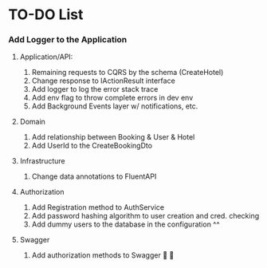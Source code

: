 # TO-DO List

### Add Logger to the Application

1. Application/API:
    
    1. Remaining requests to CQRS by the schema (CreateHotel)
    2. Change response to IActionResult interface
    3. Add logger to log the error stack trace
    4. Add env flag to throw complete errors in dev env
    5. Add Background Events layer w/ notifications, etc.
2. Domain

    1. Add relationship between Booking & User & Hotel
    2. Add UserId to the CreateBookingDto
3. Infrastructure

    1. Change data annotations to FluentAPI
4. Authorization

    1. Add Registration method to AuthService
    2. Add password hashing algorithm to user creation and cred. checking
    3. Add dummy users to the database in the configuration ^^
5. Swagger

    1. Add authorization methods to Swagger :muscle: :watermelon:
